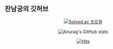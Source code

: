 ## 찬남궁의 깃허브

<div align=center>
  
[![Solved.ac
프로필](http://mazassumnida.wtf/api/v2/generate_badge?boj=ngchaneok)](https://solved.ac/ngchaneok)
  
![Anurag's GitHub stats](https://github-readme-stats.vercel.app/api?username=Chan531&&show_icons=true&theme=gruvbox_light) 
  
[![Hits](https://hits.seeyoufarm.com/api/count/incr/badge.svg?url=https%3A%2F%2Fgithub.com%2FChan531&count_bg=%2379C83D&title_bg=%23555555&icon=&icon_color=%23E7E7E7&title=hits&edge_flat=false)](https://hits.seeyoufarm.com)
  
</div>
